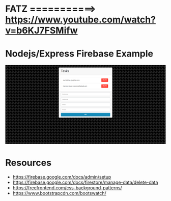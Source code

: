 # FATZ ===========> https://www.youtube.com/watch?v=b6KJ7FSMifw

# Nodejs/Express Firebase Example

![](./docs/screenshot.png)

# Resources
- https://firebase.google.com/docs/admin/setup
- https://firebase.google.com/docs/firestore/manage-data/delete-data
- https://freefrontend.com/css-background-patterns/
- https://www.bootstrapcdn.com/bootswatch/
